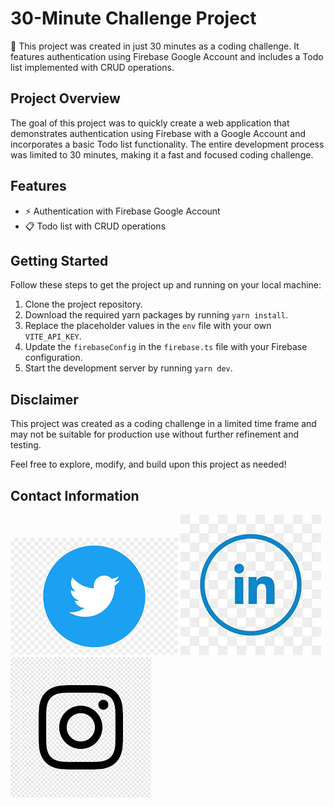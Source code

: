 # 30-Minute Challenge Project

🚀 This project was created in just 30 minutes as a coding challenge. It features authentication using Firebase Google Account and includes a Todo list implemented with CRUD operations.

## Project Overview

The goal of this project was to quickly create a web application that demonstrates authentication using Firebase with a Google Account and incorporates a basic Todo list functionality. The entire development process was limited to 30 minutes, making it a fast and focused coding challenge.

## Features

- ⚡ Authentication with Firebase Google Account
- 📋 Todo list with CRUD operations

## Getting Started

Follow these steps to get the project up and running on your local machine:

1. Clone the project repository.
2. Download the required yarn packages by running `yarn install`.
3. Replace the placeholder values in the `env` file with your own `VITE_API_KEY`.
4. Update the `firebaseConfig` in the `firebase.ts` file with your Firebase configuration.
5. Start the development server by running `yarn dev`.

## Disclaimer

This project was created as a coding challenge in a limited time frame and may not be suitable for production use without further refinement and testing.

Feel free to explore, modify, and build upon this project as needed!

## Contact Information

[![Follow me on Twitter](twitter.png)](https://twitter.com/)
[![Follow me on Linkedin](linkedin.jpg)](https://www.linkedin.com/in/bohdansmachylo/)
[![Follow me on Instagram](instagram.png)](https://www.instagram.com/smachylo/)
